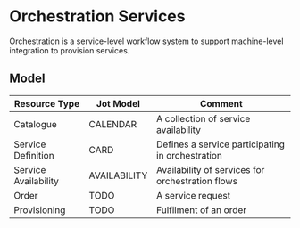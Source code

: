 # Orchestration Services

Orchestration is a service-level workflow system to support machine-level integration to provision services.

## Model

| Resource Type        | Jot Model    | Comment                                          |
|----------------------|--------------|--------------------------------------------------|
| Catalogue            | CALENDAR     | A collection of service availability             |
| Service Definition   | CARD         | Defines a service participating in orchestration |
| Service Availability | AVAILABILITY | Availability of services for orchestration flows |
| Order                | TODO         | A service request                                |
| Provisioning         | TODO         | Fulfilment of an order                           |
